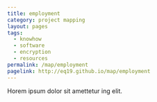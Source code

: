 ```yaml
---
title: employment
category: project mapping
layout: pages
tags:
  - knowhow
  - software
  - encryption
  - resources
permalink: /map/employment
pagelink: http://eq19.github.io/map/employment
---
```

Horem ipsum dolor sit amettetur ing elit. 

